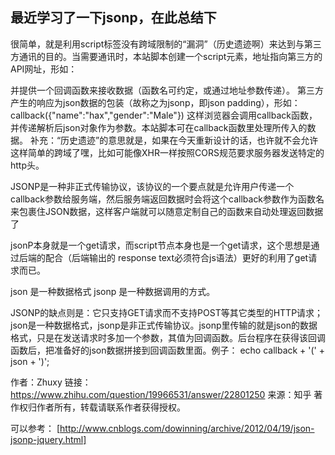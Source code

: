 ## 最近学习了一下jsonp，在此总结下
很简单，就是利用script标签没有跨域限制的“漏洞”（历史遗迹啊）来达到与第三方通讯的目的。当需要通讯时，本站脚本创建一个script元素，地址指向第三方的API网址，形如： 
<script src="http://www.example.net/api?param1=1&param2=2"></script>
 
并提供一个回调函数来接收数据（函数名可约定，或通过地址参数传递）。 
第三方产生的响应为json数据的包装（故称之为jsonp，即json padding），形如： 
callback({"name":"hax","gender":"Male"}) 
这样浏览器会调用callback函数，并传递解析后json对象作为参数。本站脚本可在callback函数里处理所传入的数据。 
补充：“历史遗迹”的意思就是，如果在今天重新设计的话，也许就不会允许这样简单的跨域了嘿，比如可能像XHR一样按照CORS规范要求服务器发送特定的http头。

JSONP是一种非正式传输协议，该协议的一个要点就是允许用户传递一个callback参数给服务端，然后服务端返回数据时会将这个callback参数作为函数名来包裹住JSON数据，这样客户端就可以随意定制自己的函数来自动处理返回数据了

jsonP本身就是一个get请求，而script节点本身也是一个get请求，这个思想是通过后端的配合（后端输出的 response text必须符合js语法）更好的利用了get请求而已。 

json 是一种数据格式
jsonp 是一种数据调用的方式。


JSONP的缺点则是：它只支持GET请求而不支持POST等其它类型的HTTP请求；json是一种数据格式，jsonp是非正式传输协议。jsonp里传输的就是json的数据格式，只是在发送请求时多加一个参数，其值为回调函数。后台程序在获得该回调函数后，把准备好的json数据拼接到回调函数里面。例子：
echo callback + '(' + json + ')';

作者：Zhuxy
链接：https://www.zhihu.com/question/19966531/answer/22801250
来源：知乎
著作权归作者所有，转载请联系作者获得授权。

可以参考：
[http://www.cnblogs.com/dowinning/archive/2012/04/19/json-jsonp-jquery.html]